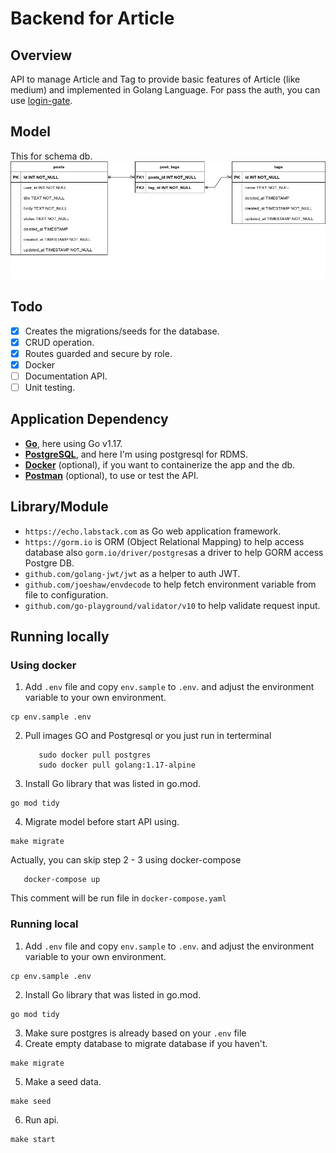 # Backend for Article 

## Overview
API to manage Article and Tag to provide basic features of Article (like medium) and implemented in Golang Language. For pass the auth, you can use [login-gate](https://github.com/hafiztsalavin/login-go).

## Model
This for schema db.
![model-db](https://github.com/hafiztsalavin/medium-be/blob/main/docs/images/schema-medium-article-tags.png)

## Todo

- [x] Creates the migrations/seeds for the database.
- [x] CRUD operation.
- [x] Routes guarded and secure by role.
- [x] Docker
- [ ] Documentation API.
- [ ] Unit testing.

## Application Dependency

* [**Go**](https://golang.org/), here using Go v1.17.
* [**PostgreSQL**](https://www.postgresql.org/), and here I'm using postgresql for RDMS.
* [**Docker**](https://www.docker.com/) (optional), if you want to containerize the app and the db.
* [**Postman**](https://www.postman.com/) (optional), to use or test the API.


## Library/Module

* `https://echo.labstack.com` as Go web application framework.
* `https://gorm.io` is ORM (Object Relational Mapping) to help access database also `gorm.io/driver/postgres`as a driver to help GORM access Postgre DB.
* `github.com/golang-jwt/jwt` as a helper to auth JWT.
* `github.com/joeshaw/envdecode` to help fetch environment variable from file to configuration.
* `github.com/go-playground/validator/v10` to help validate request input.

## Running locally
### Using docker
1. Add `.env` file and copy `env.sample` to `.env`. and adjust the environment variable to your own environment.
```
cp env.sample .env
```
2. Pull images GO and Postgresql or you just run in terterminal
   ```
      sudo docker pull postgres
      sudo docker pull golang:1.17-alpine 
   ```
3. Install Go library that was listed in go.mod. 

```
go mod tidy
```
4. Migrate model before start API using.
```
make migrate
```

Actually, you can skip step 2 - 3 using docker-compose
```
   docker-compose up
```
This comment will be run file in `docker-compose.yaml`


### Running local

1. Add `.env` file and copy `env.sample` to `.env`. and adjust the environment variable to your own environment.
```
cp env.sample .env
```
2. Install Go library that was listed in go.mod. 
```
go mod tidy
```
3. Make sure postgres is already based on your `.env` file
4. Create empty database to migrate database if you haven't. 
```
make migrate
```
5. Make a seed data. 
```
make seed
```
6. Run api.
```
make start
```